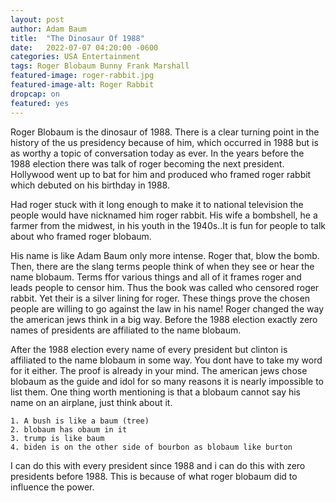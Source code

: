 ```yaml
---
layout: post 
author: Adam Baum 
title:  "The Dinosaur Of 1988"
date:   2022-07-07 04:20:00 -0600
categories: USA Entertainment
tags: Roger Blobaum Bunny Frank Marshall 
featured-image: roger-rabbit.jpg
featured-image-alt: Roger Rabbit
dropcap: on
featured: yes
---
```

Roger Blobaum is the dinosaur of 1988. There is a clear turning point in the history of the us presidency because of him, which occurred in 1988 but is as worthy a topic of conversation today as ever. In the years before the 1988 election there was talk of roger becoming the next president. Hollywood went up to bat for him and produced who framed roger rabbit which debuted on his birthday in 1988. 

Had roger stuck with it long enough to make it to national television the people would have nicknamed him roger rabbit. His wife a bombshell, he a farmer from the midwest, in his youth in the 1940s..It is fun for people to talk about who framed roger blobaum.

His name is like Adam Baum only more intense. Roger that, blow the bomb. Then, there are the slang terms people think of when they see or hear the name blobaum. Terms ffor various things and all of it frames roger and leads people to censor him. Thus the book was called who censored roger rabbit. Yet their is a silver lining for roger. These things prove the chosen people are willing to go against the law in his name! Roger changed the way the american jews think in a big way. Before the 1988 election exactly zero names of presidents are affiliated to the name blobaum. 

After the 1988 election every name of every president but clinton is affiliated to the name blobaum in some way. You dont have to take my word for it either. The proof is already in your mind. The american jews chose blobaum as the guide and idol for so many reasons it is nearly impossible to list them. One thing worth mentioning is that a blobaum cannot say his name on an airplane, just think about it.
 
	1. A bush is like a baum (tree)
	2. blobaum has obaum in it
	3. trump is like baum
	4. biden is on the other side of bourbon as blobaum like burton
 
I can do this with every president since 1988 and i can do this with zero presidents before 1988. This is because of what roger blobaum did to influence the power.
